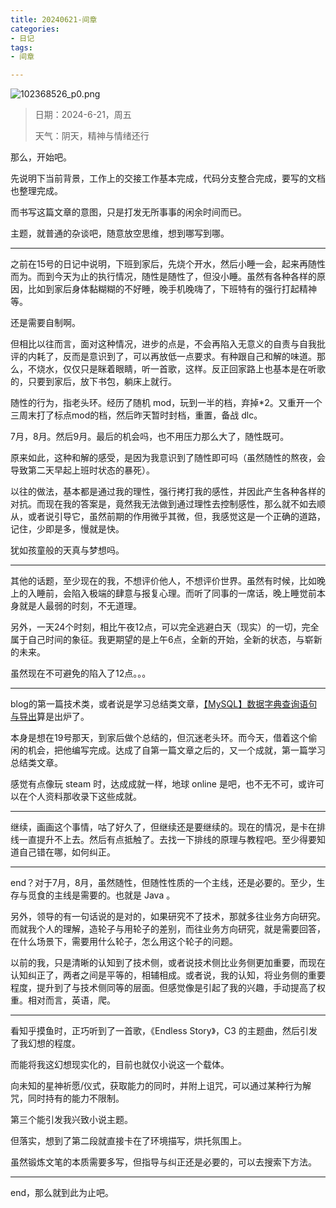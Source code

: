 ```yaml
---
title: 20240621-间章
categories:
- 日记
tags:
- 间章

---
```


![102368526_p0.png](https://byyw-oss1.oss-cn-hangzhou.aliyuncs.com/img/2024/06/21-f396d577dd833e1e3d80a2a896ac756c-102368526_p0.png.webp)

>日期：2024-6-21，周五
>
>天气：阴天，精神与情绪还行

那么，开始吧。

先说明下当前背景，工作上的交接工作基本完成，代码分支整合完成，要写的文档也整理完成。

而书写这篇文章的意图，只是打发无所事事的闲余时间而已。

主题，就普通的杂谈吧，随意放空思维，想到哪写到哪。

---

之前在15号的日记中说明，下班到家后，先烧个开水，然后小睡一会，起来再随性而为。而到今天为止的执行情况，随性是随性了，但没小睡。虽然有各种各样的原因，比如到家后身体黏糊糊的不好睡，晚手机晚嗨了，下班特有的强行打起精神等。

还是需要自制啊。

但相比以往而言，面对这种情况，进步的点是，不会再陷入无意义的自责与自我批评的内耗了，反而是意识到了，可以再放低一点要求。有种跟自己和解的味道。那么，不烧水，仅仅只是眯着眼睛，听一首歌，这样。反正回家路上也基本是在听歌的，只要到家后，放下书包，躺床上就行。

随性的行为，指老头环。经历了随机 mod，玩到一半的档，弃掉*2。又重开一个三周末打了标点mod的档，然后昨天暂时封档，重置，备战 dlc。

7月，8月。然后9月。最后的机会吗，也不用压力那么大了，随性既可。

原来如此，这种和解的感受，是因为我意识到了随性即可吗（虽然随性的熬夜，会导致第二天早起上班时状态的暴死）。

以往的做法，基本都是通过我的理性，强行拷打我的感性，并因此产生各种各样的对抗。而现在我的答案是，竟然我无法做到通过理性去控制感性，那么就不如去顺从，或者说引导它，虽然前期的作用微乎其微，但，我感觉这是一个正确的道路，记住，少即是多，慢就是快。

犹如孩童般的天真与梦想吗。

---

其他的话题，至少现在的我，不想评价他人，不想评价世界。虽然有时候，比如晚上的入睡前，会陷入极端的肆意与报复心理。而听了同事的一席话，晚上睡觉前本身就是人最弱的时刻，不无道理。

另外，一天24个时刻，相比午夜12点，可以完全逃避白天（现实）的一切，完全属于自己时间的象征。我更期望的是上午6点，全新的开始，全新的状态，与崭新的未来。

虽然现在不可避免的陷入了12点。。。

---

blog的第一篇技术类，或者说是学习总结类文章，[【MySQL】数据字典查询语句与导出](https://blog.byywer.com/p/%25e6%2595%25b0%25e6%258d%25ae%25e5%25ad%2597%25e5%2585%25b8%25e6%259f%25a5%25e8%25af%25a2%25e8%25af%25ad%25e5%258f%25a5%25e4%25b8%258e%25e5%25af%25bc%25e5%2587%25ba/)算是出炉了。

本身是想在19号那天，到家后做个总结的，但沉迷老头环。而今天，借着这个偷闲的机会，把他编写完成。达成了自第一篇文章之后的，又一个成就，第一篇学习总结类文章。

感觉有点像玩 steam 时，达成成就一样，地球 online 是吧，也不无不可，或许可以在个人资料那收录下这些成就。

---

继续，画画这个事情，咕了好久了，但继续还是要继续的。现在的情况，是卡在排线一直提升不上去。然后有点抵触了。去找一下排线的原理与教程吧。至少得要知道自己错在哪，如何纠正。

---

end？对于7月，8月，虽然随性，但随性性质的一个主线，还是必要的。至少，生存与觅食的主线是需要的。也就是 Java 。

另外，领导的有一句话说的是对的，如果研究不了技术，那就多往业务方向研究。而就我个人的理解，造轮子与用轮子的差别，而往业务方向研究，就是需要回答，在什么场景下，需要用什么轮子，怎么用这个轮子的问题。

以前的我，只是清晰的认知到了技术侧，或者说技术侧比业务侧更加重要，而现在认知纠正了，两者之间是平等的，相辅相成。或者说，我的认知，将业务侧的重要程度，提升到了与技术侧同等的层面。但感觉像是引起了我的兴趣，手动提高了权重。相对而言，英语，爬。

---

看知乎摸鱼时，正巧听到了一首歌，《Endless Story》，C3 的主题曲，然后引发了我幻想的程度。

而能将我这幻想现实化的，目前也就仅小说这一个载体。

向未知的星神祈愿/仪式，获取能力的同时，并附上诅咒，可以通过某种行为解咒，同时持有的能力不限制。

第三个能引发我兴致小说主题。

但落实，想到了第二段就直接卡在了环境描写，烘托氛围上。

虽然锻炼文笔的本质需要多写，但指导与纠正还是必要的，可以去搜索下方法。

---

end，那么就到此为止吧。





 

